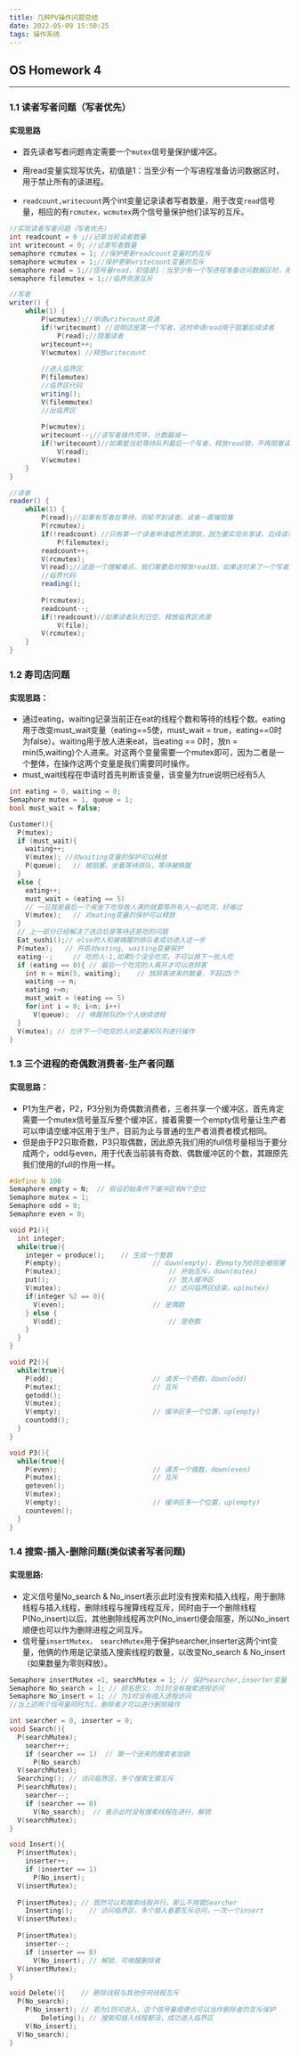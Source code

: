 ```yaml
---
title: 几种PV操作问题总结
date: 2022-05-09 15:50:25
tags: 操作系统
---
```


## OS Homework 4

--------------------

### 1.1 读者写者问题（写者优先）

#### 实现思路

- 首先读者写者问题肯定需要一个`mutex`信号量保护缓冲区。

- 用read变量实现写优先，初值是1：当至少有一个写进程准备访问数据区时，用于禁止所有的读进程。
- `readcount,writecount`两个int变量记录读者写者数量，用于改变`read`信号量，相应的有`rcmutex，wcmutex`两个信号量保护他们读写的互斥。

```c#
//实现读者写者问题（写者优先）
int readcount = 0 ;//记录当前读者数量 
int writecount = 0; //记录写者数量
semaphore rcmutex = 1; //保护更新readcount变量时的互斥 
semaphore wcmutex = 1;//保护更新writecount变量的互斥 
semaphore read = 1;//信号量read，初值是1：当至少有一个写进程准备访问数据区时，用于禁止所有的读进程。
semaphore filemutex = 1;//临界资源互斥 

//写者 
writer() {
	while(1) {
		P(wcmutex);//申请writecount资源 
		if(!writecount) //说明这是第一个写者，这时申请read用于阻塞后续读者 
			P(read);//阻塞读者
		writecount++;
		V(wcmutex) //释放writecount
            
		//进入临界区
		P(filemutex)
		//临界区代码
		writing();
		V(filemmutex)
		//出临界区
            
		P(wcmutex);
		writecount--;//该写者操作完毕，计数器减一
		if(!writecount)//如果是当前等待队列最后一个写者，释放read锁，不再阻塞读者
			V(read);
		V(wcmutex) 
	}
}

//读者
reader() {
	while(1) {
		P(read);//如果有写者在等待，则轮不到读者，读者一直被阻塞
		P(rcmutex);
		if(!readcount) //只有第一个读者申请临界资源锁，因为要实现共享读，后续读者无需申请，直接进入临界资源读取
			P(filemutex);
		readcount++;
		V(rcmutex);
		V(read);//这是一个理解难点，我们需要及时释放read锁，如果这时来了一个写者就能够继续及时阻塞读者，实现写者优先
		//临界代码 
		reading();
		
		P(rcmutex);
		readcount--;
		if(!readcount)//如果读者队列已空，释放临界区资源
			V(file);
		V(rcmutex); 
	}
} 
```

### 1.2 寿司店问题

#### 实现思路：

- 通过eating，waiting记录当前正在eat的线程个数和等待的线程个数。eating用于改变must_wait变量（eating==5使，must_wait = true，eating==0时 为false）。waiting用于放人进来eat，当eating == 0时，放n = min(5,waiting)个人进来。对这两个变量需要一个mutex即可，因为二者是一个整体，在操作这两个变量是我们需要同时操作。
- must_wait线程在申请时首先判断该变量，该变量为true说明已经有5人

```C
int eating = 0, waiting = 0;
Semaphore mutex = 1, queue = 1;
bool must_wait = false;

Customer(){
  P(mutex);
  if (must_wait){
    waiting++;
    V(mutex); //对waiting变量的保护可以释放
    P(queue);	// 被阻塞，坐着等待排队，等待被唤醒
  }
  else {
    eating++;
    must_wait = (eating == 5) 
    // 一旦我是最后一个来坐下吃导致人满的就要等所有人一起吃完，好难过
    V(mutex);	// 对eating变量的保护可以释放
  }
  // 上一部分已经解决了进店后是等待还是吃的问题
  Eat_sushi();// else的人和被唤醒的排队者成功进入这一步
  P(mutex);   // 开启对eating, waiting变量保护
  eating--;		// 吃的人-1,如果5个没全吃完，不可以换下一批人吃
  if (eating == 0){ // 最后一个吃完的人离开才可以进顾客
    int n = min(5, waiting);	// 放顾客进来的数量，不超过5个
    waiting -= n;
    eating +=n;
    must_wait = (eating == 5)
    for(int i = 0; i<n; i++)
      V(queue);  // 唤醒排队的n个人继续进程
  }
  V(mutex);	// 允许下一个吃完的人对变量和队列进行操作
}

```

### 1.3 三个进程的奇偶数消费者-生产者问题

#### 实现思路：

- P1为生产者，P2，P3分别为奇偶数消费者，三者共享一个缓冲区，首先肯定需要一个mutex信号量互斥整个缓冲区，接着需要一个empty信号量让生产者可以申请空缓冲区用于生产，目前为止与普通的生产者消费者模式相同。
- 但是由于P2只取奇数，P3只取偶数，因此原先我们用的full信号量相当于要分成两个，odd与even，用于代表当前装有奇数、偶数缓冲区的个数，其跟原先我们使用的full的作用一样。

```C
#define N 100
Semaphore empty = N;  // 假设初始条件下缓冲区有N个空位
Semaphore mutex = 1;
Semaphore odd = 0;
Semaphore even = 0;

void P1(){
  int integer;
  while(true){
    integer = produce(); 	// 生成一个整数
    P(empty); 						// down(empty)，若empty为0则会被阻塞（等待别人拿走）
    P(mutex);							// 开始互斥，down(mutex)
    put();								// 放入缓冲区
    V(mutex);							// 访问临界区结束，up(mutex)
    if(integer %2 == 0){
      V(even);						// 是偶数
    } else {
      V(odd);							// 是奇数
    }
  }
}

void P2(){
  while(true){
    P(odd);							// 请求一个奇数，down(odd)
    P(mutex);						// 互斥
    getodd();
    V(mutex);
    V(empty);						// 缓冲区多一个位置，up(empty)
    countodd();
  }
}

void P3(){
  while(true){
    P(even);						// 请求一个偶数，down(even)
    P(mutex);						// 互斥
    geteven();
    V(mutex);
    V(empty);						// 缓冲区多一个位置，up(empty)
    counteven();
  }
}
```

### 1.4 搜索-插入-删除问题(类似读者写者问题)

#### 实现思路:

- 定义信号量No_search & No_insert表示此时没有搜索和插入线程，用于删除线程与插入线程，删除线程与搜算线程互斥，同时由于一个删除线程P(No_insert)以后，其他删除线程再次P(No_insert)便会阻塞，所以No_insert顺便也可以作为删除进程之间互斥。
- 信号量`insertMutex， searchMutex`用于保护searcher,inserter这两个int变量，他俩的作用是记录插入搜索线程的数量，以改变No_search & No_insert（如果数量为零则释放）。

```C
Semaphore insertMutex =1, searchMutex = 1; // 保护searcher,inserter变量
Semaphore No_search = 1; // 顾名思义，为1时没有搜索进程访问
Semaphore No_insert = 1; // 为1时没有插入进程访问
//当上述两个信号量同时为1，删除者才可以进行删除操作

int searcher = 0, inserter = 0;
void Search(){
  P(searchMutex);
    searcher++;
    if (searcher == 1)	// 第一个进来的搜索者加锁
      P(No_search)
  V(searchMutex);
  Searching(); // 访问临界区，多个搜索无需互斥
  P(searchMutex);
  	searcher--;
  	if (searcher == 0)
      V(No_search);	 // 表示此时没有搜索线程在进行，解锁
  V(searchMutex);
}

void Insert(){
  P(insertMutex);
  	inserter++;
  	if (inserter == 1)
      P(No_insert);
  V(insertMutex);
  
  P(insertMutex); // 既然可以和搜索线程并行，那么不用管Searcher
  	Inserting();	// 访问临界区，多个插入者要互斥访问，一次一个insert
  V(insertMutex);
  
  P(insertMutex);
  	inserter--;
  	if (inserter == 0)
      V(No_insert); // 解锁，可唤醒删除者
  V(insertMutex);
}

void Delete(){	  // 删除线程与其他任何线程互斥
  P(No_search);
  	P(No_insert); // 若为1则可进入，这个信号量顺便也可以当作删除者的互斥保护
  		Deleting();	// 搜索和插入线程都没，成功进入临界区
  	V(No_insert);
  V(No_search);	
}
```

